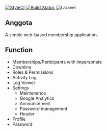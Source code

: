 [![StyleCI](https://github.styleci.io/repos/316857315/shield?branch=master)](https://github.styleci.io/repos/316857315?branch=master)
[![Build Status](https://travis-ci.org/uekichinos/anggota.svg?branch=master)](https://travis-ci.org/uekichinos/anggota)
![Laravel](https://github.com/uekichinos/anggota/workflows/Laravel/badge.svg)

## Anggota

A simple web-based membership application. 

## Function

- Memberships/Participants with impersonate
- Downline
- Roles & Permissions
- Activity Log
- Log Viewer
- Settings
	- Maintenance
	- Google Analytics
	- Announcement
	- Password management
	- Header
- Profile
- Password
